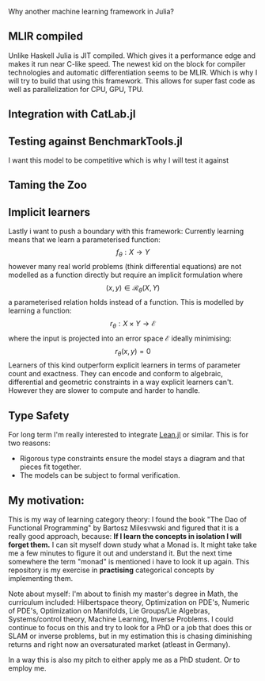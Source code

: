 Why another machine learning framework in Julia?


## MLIR compiled

Unlike Haskell Julia is JIT compiled. Which gives it a performance edge and makes it run near C-like speed. 
The newest kid on the block for compiler technologies and automatic differentiation seems to be MLIR. Which is why I will try to build that using this framework. This allows for super fast code as well as parallelization for CPU, GPU, TPU.

## Integration with CatLab.jl



## Testing against BenchmarkTools.jl
I want this model to be competitive which is why I will test it against 
## Taming the Zoo


## Implicit learners

Lastly i want to push a boundary with this framework:
Currently learning means that we learn a parameterised function:
$$ f_\theta:X \rightarrow Y $$
however many real world problems (think differential equations) are not modelled as a function directly but require an implicit formulation where 
$$ (x, y)\in \mathcal{R}_\theta(X,Y) $$
a parameterised relation holds instead of a function. This is modelled by learning a function:
$$ r_\theta:X\times Y \rightarrow \mathcal{E} $$
where the input is projected into an error space $\mathcal{E}$ ideally minimising:
$$ r_\theta (x,y) = 0 $$
Learners of this kind outperform explicit learners in terms of parameter count and exactness. They can encode and conform to algebraic, differential and geometric constraints in a way explicit learners can't. However they are slower to compute and harder to handle.

## Type Safety

For long term I'm really interested to integrate [Lean.jl](https://github.com/miguelraz/Lean.jl) or similar. This is for two reasons:
- Rigorous type constraints ensure the model stays a diagram and that pieces fit together.
- The models can be subject to formal verification.
## My motivation:

This is my way of learning category theory:
I found the book "The Dao of Functional Programming" by Bartosz Milesvwski and figured that it is a really good approach, because:
**If I learn the concepts in isolation I will forget them.** 
I can sit myself down study what a Monad is. It might take take me a few minutes to figure it out and understand it. But the next time somewhere the term "monad" is mentioned i have to look it up again. 
This repository is my exercise in **practising** categorical concepts by implementing them. 


Note about myself: I'm about to finish my master's degree in Math, the curriculum included:
Hilbertspace theory, Optimization on PDE's, Numeric of PDE's, Optimization on Manifolds, Lie Groups/Lie Algebras, Systems/control theory, Machine Learning, Inverse Problems.
I could continue to focus on this and try to look for a PhD or a job that does this or SLAM or inverse problems, but in my estimation this is chasing diminishing returns and right now an oversaturated market (atleast in Germany).

In a way this is also my pitch to either apply me as a PhD student. Or to employ me.